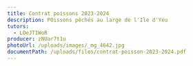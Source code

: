 ```yaml
---
title: Contrat poissons 2023-2024
description: POissons pêchés au large de l'Ile d'Yeu
tutors:
  - LOeJTIWoR
producer: zNUar7t1u
photoUrl: /uploads/images/_mg_4642.jpg
documentPath: /uploads/files/contrat-poisson-2023-2024.pdf
---
```

